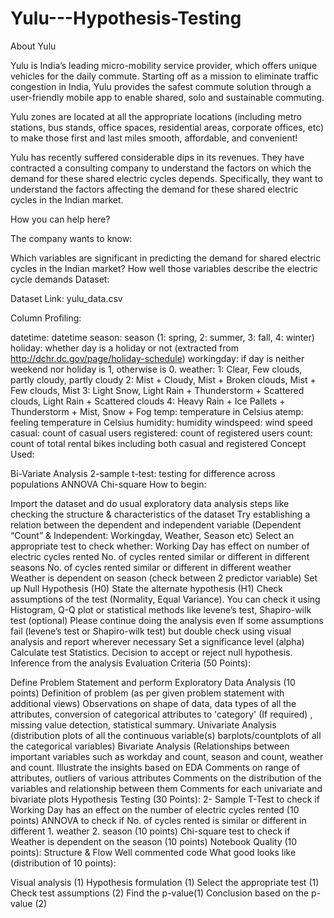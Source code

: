 # Yulu---Hypothesis-Testing

About Yulu

Yulu is India’s leading micro-mobility service provider, which offers unique vehicles for the daily commute. Starting off as a mission to eliminate traffic congestion in India, Yulu provides the safest commute solution through a user-friendly mobile app to enable shared, solo and sustainable commuting.

Yulu zones are located at all the appropriate locations (including metro stations, bus stands, office spaces, residential areas, corporate offices, etc) to make those first and last miles smooth, affordable, and convenient!

Yulu has recently suffered considerable dips in its revenues. They have contracted a consulting company to understand the factors on which the demand for these shared electric cycles depends. Specifically, they want to understand the factors affecting the demand for these shared electric cycles in the Indian market.

How you can help here?

The company wants to know:

Which variables are significant in predicting the demand for shared electric cycles in the Indian market?
How well those variables describe the electric cycle demands
Dataset:

Dataset Link: yulu_data.csv

Column Profiling:

datetime: datetime
season: season (1: spring, 2: summer, 3: fall, 4: winter)
holiday: whether day is a holiday or not (extracted from http://dchr.dc.gov/page/holiday-schedule)
workingday: if day is neither weekend nor holiday is 1, otherwise is 0.
weather:
1: Clear, Few clouds, partly cloudy, partly cloudy
2: Mist + Cloudy, Mist + Broken clouds, Mist + Few clouds, Mist
3: Light Snow, Light Rain + Thunderstorm + Scattered clouds, Light Rain + Scattered clouds
4: Heavy Rain + Ice Pallets + Thunderstorm + Mist, Snow + Fog
temp: temperature in Celsius
atemp: feeling temperature in Celsius
humidity: humidity
windspeed: wind speed
casual: count of casual users
registered: count of registered users
count: count of total rental bikes including both casual and registered
Concept Used:

Bi-Variate Analysis
2-sample t-test: testing for difference across populations
ANNOVA
Chi-square
How to begin:

Import the dataset and do usual exploratory data analysis steps like checking the structure & characteristics of the dataset
Try establishing a relation between the dependent and independent variable (Dependent “Count” & Independent: Workingday, Weather, Season etc)
Select an appropriate test to check whether:
Working Day has effect on number of electric cycles rented
No. of cycles rented similar or different in different seasons
No. of cycles rented similar or different in different weather
Weather is dependent on season (check between 2 predictor variable)
Set up Null Hypothesis (H0)
State the alternate hypothesis (H1)
Check assumptions of the test (Normality, Equal Variance). You can check it using Histogram, Q-Q plot or statistical methods like levene’s test, Shapiro-wilk test (optional)
Please continue doing the analysis even If some assumptions fail (levene’s test or Shapiro-wilk test) but double check using visual analysis and report wherever necessary
Set a significance level (alpha)
Calculate test Statistics.
Decision to accept or reject null hypothesis.
Inference from the analysis
Evaluation Criteria (50 Points):

Define Problem Statement and perform Exploratory Data Analysis (10 points)
Definition of problem (as per given problem statement with additional views)
Observations on shape of data, data types of all the attributes, conversion of categorical attributes to 'category' (If required) , missing value detection, statistical summary.
Univariate Analysis (distribution plots of all the continuous variable(s) barplots/countplots of all the categorical variables)
Bivariate Analysis (Relationships between important variables such as workday and count, season and count, weather and count.
Illustrate the insights based on EDA
Comments on range of attributes, outliers of various attributes
Comments on the distribution of the variables and relationship between them
Comments for each univariate and bivariate plots
Hypothesis Testing (30 Points):
2- Sample T-Test to check if Working Day has an effect on the number of electric cycles rented (10 points)
ANNOVA to check if No. of cycles rented is similar or different in different 1. weather 2. season (10 points)
Chi-square test to check if Weather is dependent on the season (10 points)
Notebook Quality (10 points):
Structure & Flow
Well commented code
What good looks like (distribution of 10 points):

Visual analysis (1)
Hypothesis formulation (1)
Select the appropriate test (1)
Check test assumptions (2)
Find the p-value(1)
Conclusion based on the p-value (2)
